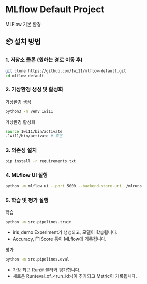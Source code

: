 # MLflow Default Project

MLFlow 기본 환경

## 📦 설치 방법

### 1. 저장소 클론 (원하는 경로 이동 후)
```bash
git clone https://github.com/1wi11/mlflow-default.git
cd mlflow-default
```

### 2. 가상환경 생성 및 활성화
가상환경 생성
```bash
python3 -m venv 1wi11
```

가상환경 활성화
```bash
source 1wi11/bin/activate
.1wi11/bin/activate # 혹은
```

### 3. 의존성 설치
```bash
pip install -r requirements.txt
```

### 4. MLflow UI 실행
```bash
python -m mlflow ui --port 5000 --backend-store-uri ./mlruns
```

### 5. 학습 및 평가 실행
학습
```bash
python -m src.pipelines.train
```
- iris_demo Experiment가 생성되고, 모델이 학습됩니다.
- Accuracy, F1 Score 등이 MLflow에 기록됩니다.

평가
```bash
python -m src.pipelines.eval
```
- 가장 최근 Run을 불러와 평가합니다.
- 새로운 Run(eval_of_<run_id>)이 추가되고 Metric이 기록됩니다.

  




